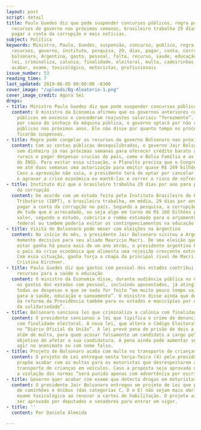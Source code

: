 ```yaml
---
layout: post
script: detail
title: Paulo Guedes diz que pode suspender concursos públicos, regra pode congelar
  recursos do governo nas próximas semanas, brasileiro trabalha 29 dias no ano para
  pagar a conta da corrupção e mais notícias.
subject: Política
keywords: Ministro, Paulo, Guedes, suspensão, concurso, publico, regra, congelar,
  recursos, governo, instituto, pesquisa, 29, dias, pagar, conta, corrupção, visita,
  bolsonaro, Argentina, gasto, pessoal, falta, recurso, saude, educação, sanciona,
  lei, criminaliza, calunia, finalidade, eleitoral, multa, cadeirinhas, transporte,
  acabar, exame, toxicológico, motoristas, profissionais
issue_number: 53
reading_time: 7
last_updated: 2019-06-05 00:00:00 -0300
cover_image: "/uploads/Bg-Aleatorio-1.png"
cover_image_credit: Agora Sei
drops:
- title: Ministro Paulo Guedes diz que pode suspender concursos públicos
  content: O ministro da Economia afirmou que os governos anteriores contrataram servidores
    públicos em excesso e concederam reajustes salariais “ferozmente”. Segundo Guedes,
    por causa do inchaço da máquina pública, o governo optará por não realizar concursos
    públicos nos próximos anos. Ele não disse por quanto tempo os processos seletivos
    ficarão suspensos.
- title: Regra pode congelar os recursos do governo Bolsonaro nas próximas semanas
  content: Com as contas públicas desequilibradas, o governo Jair Bolsonaro pode ficar
    sem dinheiro já nas próximas semanas para oferecer crédito barato aos produtores
    rurais e pagar despesas crucias do país, como o Bolsa Família e as aposentadorias
    do INSS. Para evitar essa situação, o Planalto precisa que o Congresso aprove
    em até duas semanas uma autorização para emitir quase R$ 249 bilhões em dívida.
    Caso a aprovação não saia, o presidente terá de optar por cancelar as despesas
    e agravar a crise econômica ou mantê-las e correr o risco de sofrer um impeachment.
- title: Instituto diz que o brasileiro trabalha 29 dias por ano para pagar a conta
    da corrupção
  content: De acordo com um estudo feito pelo Instituto Brasileiro de Planejamento
    Tributário (IBPT), o brasileiro trabalha, em média, 29 dias por ano somente para
    pagar a conta da corrupção no país. Segundo a pesquisa, a corrupção consome 8%
    de tudo que é arrecadado, ou seja algo em torno de R$ 160 bilhões por ano. Esse
    valor, segundo o estudo, cobriria o rombo estimado para o orçamento do governo
    federal ou também poderia evitar os contingenciamentos na educação.
- title: Visita de Bolsonaro pode mexer com eleições na Argentina
  content: No início do mês, o presidente Jair Bolsonaro visitou a Argentina em um
    momento decisivo para seu aliado Mauricio Macri. De uma eleição que parecia já
    estar ganha há pouco mais de um ano atrás, o presidente argentino hoje tenta tirar
    o país da crise econômica que alimenta uma rejeição crescente entre os eleitores.
    Com essa situação, ganha força a chapa da principal rival de Macri, a ex-presidente
    Cristina Kirchner.
- title: Paulo Guedes diz que gastos com pessoal dos estados contribui na falta de
    recursos para a saúde e educação
  content: O ministro da Economia disse, durante audiência pública no Congresso, que
    os gastos dos estados com pessoal, incluindo aposentados, já atingiram 70% de
    todas as despesas e que se nada for feito “em muito pouco tempo vai falar dinheiro
    para a saúde, educação e saneamento”. O ministro disse ainda que defende a implementação
    da reforma da Previdência também para os estados e municípios por conta do “princípio
    da solidariedade”.
- title: Bolsonaro sanciona lei que criminaliza a calúnia com finalidade eleitoral
  content: O presidente sancionou a lei que tipifica o crime de denunciação caluniosa
    com finalidade eleitoral. A nova lei, que altera o Código Eleitoral, foi publicada
    no “Diário Oficial da União”. A lei prevê pena de prisão de dois a oito anos,
    além de multa, para quem acusar falsamente um candidato a cargo político com o
    objetivo de afetar a sua candidatura. A pena ainda pode aumentar se o caluniador
    agir no anonimato ou com nome falso.
- title: Projeto de Bolsonaro acaba com multa no transporte de crianças sem cadeirinha
  content: O projeto de Lei entregue nesta terça-feira (4) pelo presidente Jair Bolsonaro
    propõe acabar com as multas para os motoristas que desrespeitarem as regras de
    transporte de crianças em veículos. Caso a proposta seja aprovada no Congresso,
    a violação das normas “será punida apenas com advertência por escrito”.
- title: Governo quer acabar com exame que detecta drogas em motoristas profissionais
  content: O presidente Jair Bolsonaro entregou um projeto de Lei que propõe que motoristas
    de caminhões e ônibus (das categorias C, D e E) não sejam mais obrigados a fazer
    exame toxicológico ao renovar a cartei de habilitação. O projeto ainda precisa
    ser aprovado por deputados e senadores para entrar em vigor.
- title: ''
  content: Por Daniele Almeida

---
```

